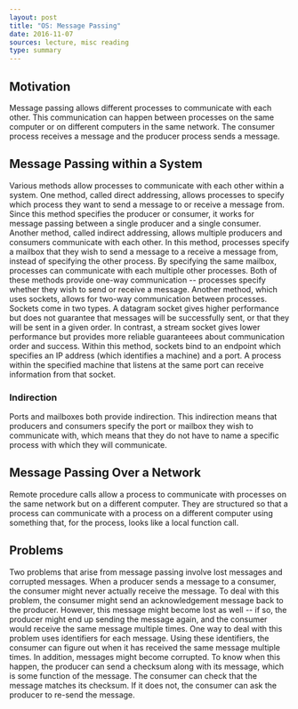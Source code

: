 ```yaml
---
layout: post
title: "OS: Message Passing"
date: 2016-11-07
sources: lecture, misc reading
type: summary
---
```


## Motivation
Message passing allows different processes to communicate with each other. This communication can happen between processes on the same computer or on different computers in the same network. The consumer process receives a message and the producer process sends a message.

## Message Passing within a System
Various methods allow processes to communicate with each other within a system. One method, called direct addressing, allows processes to specify which process they want to send a message to or receive a message from. Since this method specifies the producer or consumer, it works for message passing between a single producer and a single consumer.
Another method, called indirect addressing, allows multiple producers and consumers communicate with each other. In this method, processes specify a mailbox that they wish to send a message to a receive a message from, instead of specifying the other process. By specifying the same mailbox, processes can communicate with each multiple other processes.
Both of these methods provide one-way communication -- processes specify whether they wish to send or receive a message.
Another method, which uses sockets, allows for two-way communication between processes. Sockets come in two types. A datagram socket gives higher performance but does not guarantee that messages will be successfully sent, or that they will be sent in a given order. In contrast, a stream socket gives lower performance but provides more reliable guaranteees about communication order and success. Within this method, sockets bind to an endpoint which specifies an IP address (which identifies a machine) and a port. A process within the specified machine that listens at the same port can receive information from that socket.

### Indirection
Ports and mailboxes both provide indirection. This indirection means that producers and consumers specify the port or mailbox they wish to communicate with, which means that they do not have to name a specific process with which they will communicate.

## Message Passing Over a Network
Remote procedure calls allow a process to communicate with processes on the same network but on a different computer. They are structured so that a process can communicate with a process on a different computer using something that, for the process, looks like a local function call.

## Problems
Two problems that arise from message passing involve lost messages and corrupted messages. 
When a producer sends a message to a consumer, the consumer might never actually receive the message. To deal with this problem, the consumer might send an acknowledgement message back to the producer. However, this message might become lost as well -- if so, the producer might end up sending the message again, and the consumer would receive the same message multiple times. One way to deal with this problem uses identifiers for each message. Using these identifiers, the consumer can figure out when it has received the same message multiple times.
In addition, messages might become corrupted. To know when this happen, the producer can send a checksum along with its message, which is some function of the message. The consumer can check that the message matches its checksum. If it does not, the consumer can ask the producer to re-send the message.
